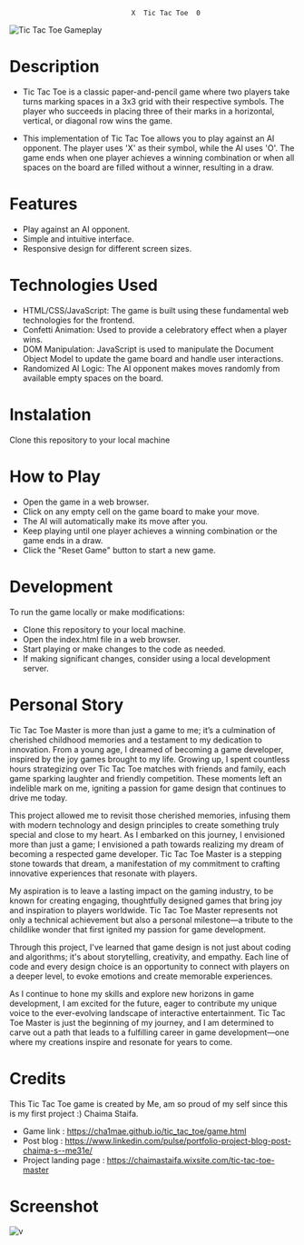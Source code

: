                                   X  Tic Tac Toe  0
![Tic Tac Toe Gameplay](https://media2.giphy.com/media/v1.Y2lkPTc5MGI3NjExYXFzODZidWpsdWFsMmlkbmhkMm5icWg3ZmM4amR3c3lheGc4YnpkMCZlcD12MV9pbnRlcm5hbF9naWZfYnlfaWQmY3Q9Zw/gR92EF4p9XyEHyD2n5/giphy.gif)
# Description
- Tic Tac Toe is a classic paper-and-pencil game where two players take turns marking spaces in a 3x3 grid with their respective symbols. The player who succeeds in placing three of their marks in a horizontal, vertical, or diagonal row wins the game.

- This implementation of Tic Tac Toe allows you to play against an AI opponent. The player uses 'X' as their symbol, while the AI uses 'O'. The game ends when one player achieves a winning combination or when all spaces on the board are filled without a winner, resulting in a draw.

# Features
- Play against an AI opponent.
- Simple and intuitive interface.
- Responsive design for different screen sizes.

# Technologies Used
- HTML/CSS/JavaScript: The game is built using these fundamental web technologies for the frontend.
- Confetti Animation: Used to provide a celebratory effect when a player wins.
- DOM Manipulation: JavaScript is used to manipulate the Document Object Model to update the game board and handle user interactions.
- Randomized AI Logic: The AI opponent makes moves randomly from available empty spaces on the board.
# Instalation
Clone this repository to your local machine
# How to Play
- Open the game in a web browser.
- Click on any empty cell on the game board to make your move.
- The AI will automatically make its move after you.
- Keep playing until one player achieves a winning combination or the game ends in a draw.
- Click the "Reset Game" button to start a new game.

# Development
To run the game locally or make modifications:

- Clone this repository to your local machine.
- Open the index.html file in a web browser.
- Start playing or make changes to the code as needed.
- If making significant changes, consider using a local development server.

# Personal Story 
Tic Tac Toe Master is more than just a game to me; it’s a culmination of cherished childhood memories and a testament to my dedication to innovation. From a young age, I dreamed of becoming a game developer, inspired by the joy games brought to my life. Growing up, I spent countless hours strategizing over Tic Tac Toe matches with friends and family, each game sparking laughter and friendly competition. These moments left an indelible mark on me, igniting a passion for game design that continues to drive me today.

This project allowed me to revisit those cherished memories, infusing them with modern technology and design principles to create something truly special and close to my heart. As I embarked on this journey, I envisioned more than just a game; I envisioned a path towards realizing my dream of becoming a respected game developer. Tic Tac Toe Master is a stepping stone towards that dream, a manifestation of my commitment to crafting innovative experiences that resonate with players.

My aspiration is to leave a lasting impact on the gaming industry, to be known for creating engaging, thoughtfully designed games that bring joy and inspiration to players worldwide. Tic Tac Toe Master represents not only a technical achievement but also a personal milestone—a tribute to the childlike wonder that first ignited my passion for game development.

Through this project, I've learned that game design is not just about coding and algorithms; it's about storytelling, creativity, and empathy. Each line of code and every design choice is an opportunity to connect with players on a deeper level, to evoke emotions and create memorable experiences.

As I continue to hone my skills and explore new horizons in game development, I am excited for the future, eager to contribute my unique voice to the ever-evolving landscape of interactive entertainment. Tic Tac Toe Master is just the beginning of my journey, and I am determined to carve out a path that leads to a fulfilling career in game development—one where my creations inspire and resonate for years to come.

# Credits
This Tic Tac Toe game is created by Me, am so proud of my self since this is my first project :)  Chaima Staifa. 

- Game link : https://cha1mae.github.io/tic_tac_toe/game.html
- Post blog : https://www.linkedin.com/pulse/portfolio-project-blog-post-chaima-s--me31e/
- Project landing page : https://chaimastaifa.wixsite.com/tic-tac-toe-master

# Screenshot 

![v](https://github.com/Cha1mae/tic_tac_toe/assets/136852805/a177f529-5697-429e-91ef-1b00f375a3ea)

